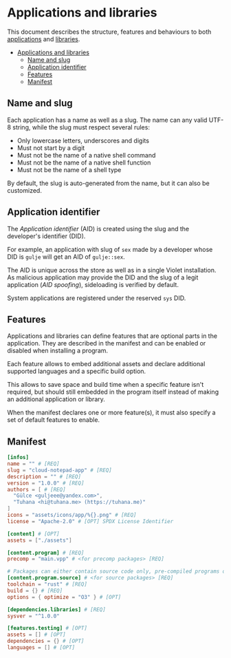 # Applications and libraries

This document describes the structure, features and behaviours
to both [applications](../concepts/applications.md) and
[libraries](../concepts/libraries.md).

- [Applications and libraries](#applications-and-libraries)
  - [Name and slug](#name-and-slug)
  - [Application identifier](#application-identifier)
  - [Features](#features)
  - [Manifest](#manifest)

## Name and slug

Each application has a name as well as a slug. The name can any valid UTF-8 string, while the slug must respect several rules:
- Only lowercase letters, underscores and digits
- Must not start by a digit
- Must not be the name of a native shell command
- Must not be the name of a native shell function
- Must not be the name of a shell type

By default, the slug is auto-generated from the name, but it can also be customized.

## Application identifier

The *Application identifier* (AID) is created using the slug and the developer's identifier (DID).

For example, an application with slug of `sex` made by a developer
whose DID is `gulje` will get an AID of `gulje::sex`.

The AID is unique across the store as well as in a single Violet installation.
As malicious application may provide the DID and the slug of a legit application
(*AID spoofing*), sideloading is verified by default.

System applications are registered under the reserved `sys` DID.

## Features

Applications and libraries can define features that are optional parts in the application.
They are described in the manifest and can be enabled or disabled when installing
a program.

Each feature allows to embed additional assets and declare additional supported
languages and a specific build option.

This allows to save space and build time when a specific feature isn't required,
but should still embedded in the program itself instead of making an additional
application or library.

When the manifest declares one or more feature(s), it must also specify
a set of default features to enable.

## Manifest
```toml
[infos]
name = "" # [REQ]
slug = "cloud-notepad-app" # [REQ]
description = "" # [REQ]
version = "1.0.0" # [REQ]
authors = [ # [REQ]
  "Gülce <guljeee@yandex.com>",
  "Tuhana <hi@tuhana.me> (https://tuhana.me)"
]
icons = "assets/icons/app/%{}.png" # [REQ]
license = "Apache-2.0" # [OPT] SPDX License Identifier

[content] # [OPT]
assets = ["./assets"]

[content.program] # [REQ]
precomp = "main.vpp" # <for precomp packages> [REQ]

# Packages can either contain source code only, pre-compiled programs only, or both
[content.program.source] # <for source packages> [REQ]
toolchain = "rust" # [REQ]
build = {} # [REQ]
options = { optimize = "O3" } # [OPT]

[dependencies.libraries] # [REQ]
sysver = "^1.0.0"

[features.testing] # [OPT]
assets = [] # [OPT]
dependencies = {} # [OPT]
languages = [] # [OPT]
```